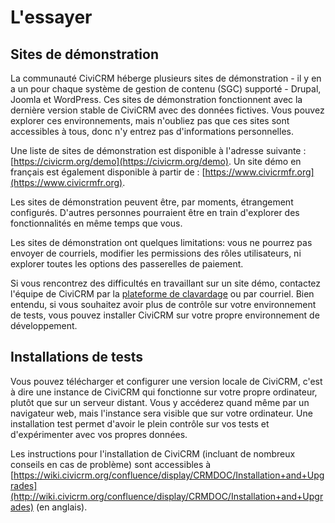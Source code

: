 L'essayer
=========

Sites de démonstration
----------------------

La communauté CiviCRM héberge plusieurs sites de démonstration - il y en a un pour chaque système de gestion de contenu (SGC) supporté - Drupal, Joomla et WordPress. Ces sites de démonstration fonctionnent avec la dernière version stable de CiviCRM avec des données fictives. Vous pouvez explorer ces environnements, mais n'oubliez pas que ces sites sont accessibles à tous, donc n'y entrez pas d'informations personnelles.

Une liste de sites de démonstration est disponible à l'adresse suivante :  [https://civicrm.org/demo](https://civicrm.org/demo). Un site démo en français est également disponible à partir de : [https://www.civicrmfr.org](https://www.civicrmfr.org).

Les sites de démonstration peuvent être, par moments, étrangement configurés. D'autres personnes pourraient être en train d'explorer des fonctionnalités en même temps que vous.

Les sites de démonstration ont quelques limitations: vous ne pourrez pas envoyer de courriels, modifier les permissions des rôles utilisateurs, ni explorer toutes les options des passerelles de paiement.

Si vous rencontrez des difficultés en travaillant sur un site démo, contactez l'équipe de CiviCRM par la [plateforme de clavardage](https://chat.civicrm.org) ou par courriel. Bien entendu, si vous souhaitez avoir plus de contrôle sur votre environnement de tests, vous pouvez installer CiviCRM sur votre propre environnement de développement.

Installations de tests
------------------

Vous pouvez télécharger et configurer une version locale de CiviCRM, c'est à dire une instance de CiviCRM qui fonctionne sur votre propre ordinateur, plutôt que sur un serveur distant. Vous y accéderez quand même par un navigateur web, mais l'instance sera visible que sur votre ordinateur. Une installation test permet d'avoir le plein contrôle sur vos tests et d'expérimenter avec vos propres données.

Les instructions pour l'installation de CiviCRM (incluant de nombreux conseils en cas de problème) sont accessibles à [https://wiki.civicrm.org/confluence/display/CRMDOC/Installation+and+Upgrades](http://wiki.civicrm.org/confluence/display/CRMDOC/Installation+and+Upgrades) (en anglais).
